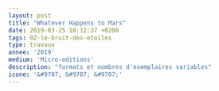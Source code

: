 ```yaml
---
layout: post
title: "Whatever Happens to Mars"
date: 2019-03-25 10:12:37 +0200
tags: 02-le-bruit-des-etoiles
type: travaux
annee: '2019'
medium: 'Micro-editions'
description: "formats et nombres d'exemplaires variables"
icone: '&#9707; &#9707; &#9707;'
---
```

